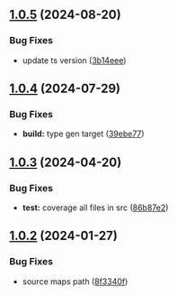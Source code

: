 ## [1.0.5](https://github.com/retejs/rete-cli/compare/v1.0.4...v1.0.5) (2024-08-20)


### Bug Fixes

* update ts version ([3b14eee](https://github.com/retejs/rete-cli/commit/3b14eee46e61ff0ba8ab9561d1ecd5fe0793441a))

## [1.0.4](https://github.com/retejs/rete-cli/compare/v1.0.3...v1.0.4) (2024-07-29)


### Bug Fixes

* **build:** type gen target ([39ebe77](https://github.com/retejs/rete-cli/commit/39ebe7727d84ad1c40cc6e0d2446a0830298f34b))

## [1.0.3](https://github.com/retejs/rete-cli/compare/v1.0.2...v1.0.3) (2024-04-20)


### Bug Fixes

* **test:** coverage all files in src ([86b87e2](https://github.com/retejs/rete-cli/commit/86b87e2cd4e10b611d631257d00a37c539176b07))

## [1.0.2](https://github.com/retejs/rete-cli/compare/v1.0.1...v1.0.2) (2024-01-27)


### Bug Fixes

* source maps path ([8f3340f](https://github.com/retejs/rete-cli/commit/8f3340ffbe4fc070712b477106397dd28fa0c5f3))

